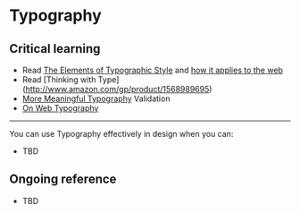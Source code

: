 Typography
=====

Critical learning
-----------------

* Read [The Elements of Typographic Style](http://www.amazon.com/gp/product/0881792063) and [how it applies to the web](http://webtypography.net/)
* Read [Thinking with Type] (http://www.amazon.com/gp/product/1568989695)
* [More Meaningful Typography](http://www.alistapart.com/articles/more-meaningful-typography/)
Validation
* [On Web Typography](http://www.alistapart.com/articles/on-web-typography/)

----------

You can use Typography effectively in design when you can:

* TBD

Ongoing reference
-----------------

* TBD



